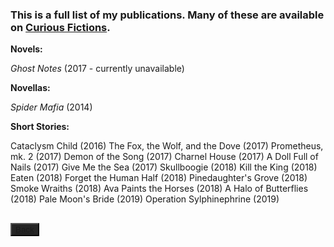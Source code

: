 ### This is a full list of my publications. Many of these are available on <a href="https://curiousfictions.com/authors/111-ville-merilainen">Curious Fictions</a>.
**Novels:**

_Ghost Notes_ (2017 - currently unavailable)

**Novellas:**

_Spider Mafia_ (2014)

**Short Stories:**

Cataclysm Child (2016)
The Fox, the Wolf, and the Dove (2017)
Prometheus, mk. 2 (2017)
Demon of the Song (2017)
Charnel House (2017)
A Doll Full of Nails (2017)
Give Me the Sea (2017)
Skullboogie (2018) 
Kill the King (2018)
Eaten (2018)
Forget the Human Half (2018)
Pinedaughter's Grove (2018)
Smoke Wraiths (2018)
Ava Paints the Horses (2018)
A Halo of Butterflies (2018)
Pale Moon's Bride (2019)
Operation Sylphinephrine (2019)

## <button type="button" body style="background-color:#252525;">[Back](index.md)</button>
